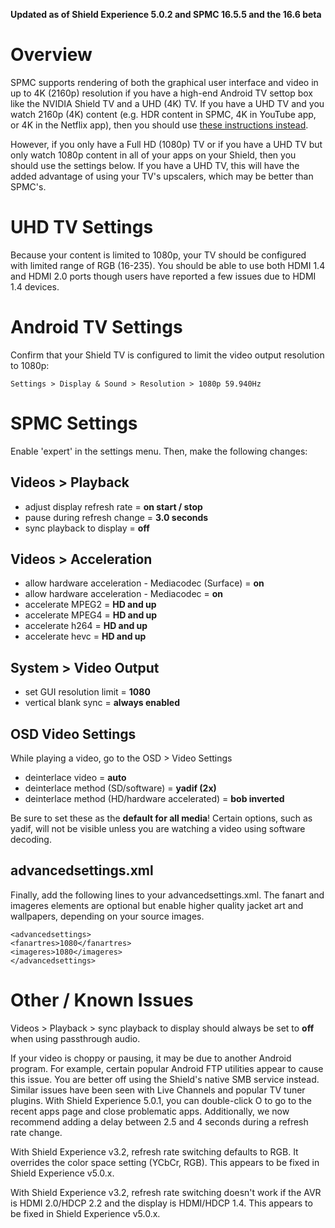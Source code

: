 **Updated as of Shield Experience 5.0.2 and SPMC 16.5.5 and the 16.6 beta**

# Overview
SPMC supports rendering of both the graphical user interface and video in up to 4K (2160p) resolution if you have a high-end Android TV settop box like the NVIDIA Shield TV and a UHD (4K) TV. If you have a UHD TV and you watch 2160p (4K) content (e.g. HDR content in SPMC, 4K in YouTube app, or 4K in the Netflix app), then you should use [these instructions instead](https://github.com/koying/SPMC/wiki/Recommended-video-settings-for-SPMC%2C-NVIDIA-Shield-TV-and-UHD-%284K%29-TVs-with-4K-GUI).

However, if you only have a Full HD (1080p) TV or if you have a UHD TV but only watch 1080p content in all of your apps on your Shield, then you should use the settings below. If you have a UHD TV, this will have the added advantage of using your TV's upscalers, which may be better than SPMC's.


# UHD TV Settings
Because your content is limited to 1080p, your TV should be configured with limited range of RGB (16-235). You should be able to use both HDMI 1.4 and HDMI 2.0 ports though users have reported a few issues due to HDMI 1.4 devices.


# Android TV Settings
Confirm that your Shield TV is configured to limit the video output resolution to 1080p:
```
Settings > Display & Sound > Resolution > 1080p 59.940Hz
```


# SPMC Settings
Enable 'expert' in the settings menu. Then, make the following changes:

## Videos > Playback
* adjust display refresh rate = **on start / stop**
* pause during refresh change = **3.0 seconds**
* sync playback to display = **off**

## Videos > Acceleration
* allow hardware acceleration - Mediacodec (Surface) = **on**
* allow hardware acceleration - Mediacodec = **on**
* accelerate MPEG2 = **HD and up**
* accelerate MPEG4 = **HD and up**
* accelerate h264 = **HD and up**
* accelerate hevc = **HD and up**

## System > Video Output
* set GUI resolution limit = **1080**
* vertical blank sync = **always enabled**

## OSD Video Settings
While playing a video, go to the OSD > Video Settings
* deinterlace video = **auto**
* deinterlace method (SD/software) = **yadif (2x)**
* deinterlace method (HD/hardware accelerated) = **bob inverted**

Be sure to set these as the **default for all media**! Certain options, such as yadif, will not be visible unless you are watching a video using software decoding.

## advancedsettings.xml
Finally, add the following lines to your advancedsettings.xml. The fanart and imageres elements are optional but enable higher quality jacket art and wallpapers, depending on your source images.

```
<advancedsettings>
<fanartres>1080</fanartres>
<imageres>1080</imageres>
</advancedsettings>

```


# Other / Known Issues
Videos > Playback > sync playback to display should always be set to **off** when using passthrough audio.

If your video is choppy or pausing, it may be due to another Android program. For example, certain popular Android FTP utilities appear to cause this issue. You are better off using the Shield's native SMB service instead. Similar issues have been seen with Live Channels and popular TV tuner plugins. With Shield Experience 5.0.1, you can double-click O to go to the recent apps page and close problematic apps. Additionally, we now recommend adding a delay between 2.5 and 4 seconds during a refresh rate change.  

With Shield Experience v3.2, refresh rate switching defaults to RGB. It overrides the color space setting (YCbCr, RGB). This appears to be fixed in Shield Experience v5.0.x.

With Shield Experience v3.2, refresh rate switching doesn't work if the AVR is HDMI 2.0/HDCP 2.2 and the display is HDMI/HDCP 1.4. This appears to be fixed in Shield Experience v5.0.x.
